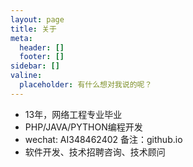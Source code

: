 ```yaml
---
layout: page
title: 关于
meta:
  header: []
  footer: []
sidebar: []
valine:
  placeholder: 有什么想对我说的呢？
---
```


- 13年，网络工程专业毕业
- PHP/JAVA/PYTHON编程开发
- wechat: AI348462402 备注：github.io
- 软件开发、技术招聘咨询、技术顾问
